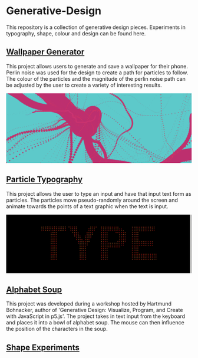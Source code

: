 Generative-Design
=================

This repository is a collection of generative design pieces. Experiments in typography, shape, colour and design can be found here.

[Wallpaper Generator](FlowfieldWallpaper/BookCover_Final_Origin)
-------------------
This project allows users to generate and save a wallpaper for their phone. Perlin noise was used for the design to create a path for particles to follow. The colour of the particles and the magnitude of the perlin noise path can be adjusted by the user to create a variety of interesting results.

![alt text](Images/FlowfieldWallpaper.png "Flowfield Wallpaper")

[Particle Typography](ParticleTypography)
-------------------
This project allows the user to type an input and have that input text form as particles. The particles move pseudo-randomly around the screen and animate towards the points of a text graphic when the text is input.

![alt text](Images/ParticleTypography.gif "Particle Typography")

[Alphabet Soup](AlphabetSoup)
-------------
This project was developed during a workshop hosted by Hartmund Bohnacker, author of 'Generative Design: Visualize, Program, and Create with JavaScript in p5.js'. The project takes in text input from the keyboard and places it into a bowl of alphabet soup. The mouse can then influence the position of the characters in the soup.


[Shape Experiments](ShapeExperiments)
----------------
